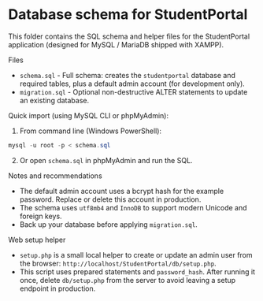 # Database schema for StudentPortal

This folder contains the SQL schema and helper files for the StudentPortal application (designed for MySQL / MariaDB shipped with XAMPP).

Files
- `schema.sql` - Full schema: creates the `studentportal` database and required tables, plus a default admin account (for development only).
- `migration.sql` - Optional non-destructive ALTER statements to update an existing database.

Quick import (using MySQL CLI or phpMyAdmin):

1) From command line (Windows PowerShell):

```powershell
mysql -u root -p < schema.sql
```

2) Or open `schema.sql` in phpMyAdmin and run the SQL.

Notes and recommendations
- The default admin account uses a bcrypt hash for the example password. Replace or delete this account in production.
- The schema uses `utf8mb4` and `InnoDB` to support modern Unicode and foreign keys.
- Back up your database before applying `migration.sql`.

Web setup helper
- `setup.php` is a small local helper to create or update an admin user from the browser: `http://localhost/StudentPortal/db/setup.php`.
- This script uses prepared statements and `password_hash`. After running it once, delete `db/setup.php` from the server to avoid leaving a setup endpoint in production.
